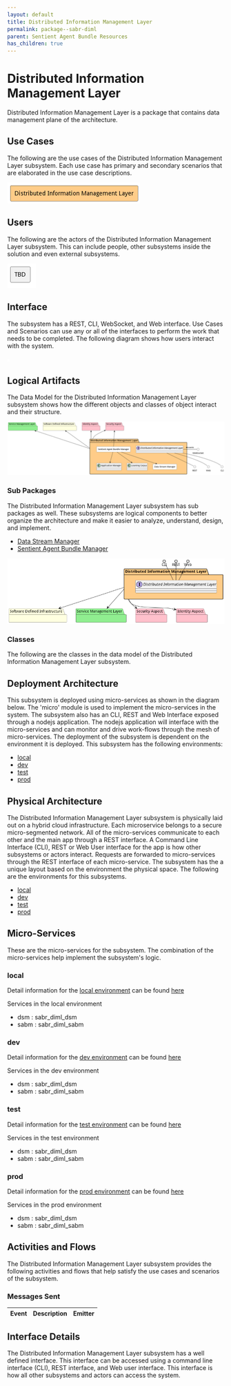 ```yaml
---
layout: default
title: Distributed Information Management Layer
permalink: package--sabr-diml
parent: Sentient Agent Bundle Resources
has_children: true
---
```


# Distributed Information Management Layer

Distributed Information Management Layer is a package that contains data management plane of the architecture.



## Use Cases

The following are the use cases of the Distributed Information Management Layer subsystem. Each use case has primary and secondary scenarios
that are elaborated in the use case descriptions.



![UseCase Diagram](./usecases.png)

## Users

The following are the actors of the Distributed Information Management Layer subsystem. This can include people, other subsystems
inside the solution and even external subsystems.



![User Interaction](./userinteraction.png)

## Interface

The subsystem has a REST, CLI, WebSocket, and Web interface. Use Cases and Scenarios can use any or all
of the interfaces to perform the work that needs to be completed. The following  diagram shows how
users interact with the system.

![Scenario Mappings Diagram](./scenariomapping.png)



## Logical Artifacts

The Data Model for the  Distributed Information Management Layer subsystem shows how the different objects and classes of object interact
and their structure.

![Sub Package Diagram](./subpackage.png)

### Sub Packages

The Distributed Information Management Layer subsystem has sub packages as well. These subsystems are logical components to better
organize the architecture and make it easier to analyze, understand, design, and implement.

* [Data Stream Manager](package--sabr-diml-dsm)
* [Sentient Agent Bundle Manager](package--sabr-diml-sabm)


![Logical Diagram](./logical.png)

### Classes

The following are the classes in the data model of the Distributed Information Management Layer subsystem.




## Deployment Architecture

This subsystem is deployed using micro-services as shown in the diagram below. The 'micro' module is
used to implement the micro-services in the system. The subsystem also has an CLI, REST and Web Interface
exposed through a nodejs application. The nodejs application will interface with the micro-services and
can monitor and drive work-flows through the mesh of micro-services. The deployment of the subsystem is
dependent on the environment it is deployed. This subsystem has the following environments:
* [local](environment--sabr-diml-local)
* [dev](environment--sabr-diml-dev)
* [test](environment--sabr-diml-test)
* [prod](environment--sabr-diml-prod)



## Physical Architecture

The Distributed Information Management Layer subsystem is physically laid out on a hybrid cloud infrastructure. Each microservice belongs
to a secure micro-segmented network. All of the micro-services communicate to each other and the main app through a
REST interface. A Command Line Interface (CLI), REST or Web User interface for the app is how other subsystems or actors
interact. Requests are forwarded to micro-services through the REST interface of each micro-service. The subsystem has
the a unique layout based on the environment the physical space. The following are the environments for this
subsystems.
* [local](environment--sabr-diml-local)
* [dev](environment--sabr-diml-dev)
* [test](environment--sabr-diml-test)
* [prod](environment--sabr-diml-prod)


## Micro-Services

These are the micro-services for the subsystem. The combination of the micro-services help implement
the subsystem's logic.


### local

Detail information for the [local environment](environment--sabr-diml-local)
can be found [here](environment--sabr-diml-local)

Services in the local environment

* dsm : sabr_diml_dsm
* sabm : sabr_diml_sabm


### dev

Detail information for the [dev environment](environment--sabr-diml-dev)
can be found [here](environment--sabr-diml-dev)

Services in the dev environment

* dsm : sabr_diml_dsm
* sabm : sabr_diml_sabm


### test

Detail information for the [test environment](environment--sabr-diml-test)
can be found [here](environment--sabr-diml-test)

Services in the test environment

* dsm : sabr_diml_dsm
* sabm : sabr_diml_sabm


### prod

Detail information for the [prod environment](environment--sabr-diml-prod)
can be found [here](environment--sabr-diml-prod)

Services in the prod environment

* dsm : sabr_diml_dsm
* sabm : sabr_diml_sabm


## Activities and Flows
The Distributed Information Management Layer subsystem provides the following activities and flows that help satisfy the use
cases and scenarios of the subsystem.




### Messages Sent

| Event | Description | Emitter |
|-------|-------------|---------|



## Interface Details
The Distributed Information Management Layer subsystem has a well defined interface. This interface can be accessed using a
command line interface (CLI), REST interface, and Web user interface. This interface is how all other
subsystems and actors can access the system.


